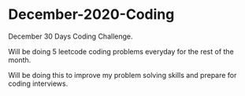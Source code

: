 # December-2020-Coding
December 30 Days Coding Challenge.

Will be doing 5 leetcode coding problems everyday for the rest of the month.

Will be doing this to improve my problem solving skills and prepare for coding interviews.
